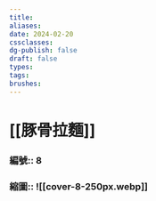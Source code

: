 ```yaml
---
title: 
aliases: 
date: 2024-02-20
cssclasses: 
dg-publish: false
draft: false
types: 
tags: 
brushes:
---
```

# [[豚骨拉麵]]

### 編號:: 8
### 縮圖:: ![[cover-8-250px.webp]]


